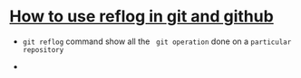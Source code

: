 # <ins> How to use reflog in git and github </ins> #

- `git reflog` command show all the ` git operation` done on a `particular repository`

- 